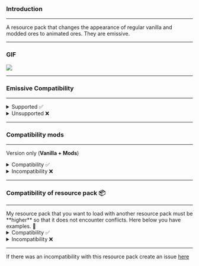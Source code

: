 ### Introduction
<hr>
A resource pack that changes the appearance of regular vanilla and modded ores to animated ores. 
They are emissive.
<hr>

### GIF
![](https://github.com/raspberrygitq/Animated-Ore/blob/main/animated.gif)
<hr>

### Emissive Compatibility
<hr>
<details>
<summary>Supported ✅</summary>

* [OptiFine](https://optifine.net/downloads)¹
    * requires **Emissive Textures** to be enabled. (*The default is on*)
* [Continuity](https://modrinth.com/mod/continuity)¹
    * required [Sodium](https://modrinth.com/mod/sodium)² **0.6.0 or later** (*For now, it is in a preview version released as a beta version*)
    * required [Embeddium](https://modrinth.com/mod/embeddium)² **0.3.20 or later**, but only with [Sinytra Connector](https://modrinth.com/mod/connector)
    * required [Indium](https://modrinth.com/mod/indium)³ (only **older versions** of **Sodium than version 0.6.0**)
    * required [Lazurite](https://www.curseforge.com/minecraft/mc-mods/lazurite)³ (applies only to Forge 1.20.1. If you are using an older version of Embeddium **0.3.19 and lower**)
* [Connectedness](https://modrinth.com/mod/connectedness)¹
    * required [Embeddium](https://modrinth.com/mod/embeddium) (for action Reforgium, **only 1.19.2 and 1.18.2**)
    * required [Reforgium](https://modrinth.com/mod/reforgium)³

`¹` - Without these modifications, the resource pack will still work. It will use the resources contained in Minecraft Vanilla (*unmodified*). The only thing you won't experience is the resource pack emissive features.

`²` - The FRAPI interface has been implemented.

`³` - Mods that are required. Without them, Minecraft will not start or will crash.
</details>

<details>
<summary>Unsupported ❌</summary>

* Vanilla
    * If you are looking for a vanilla version of emissive animated ores I invite you [here](https://modrinth.com/resourcepack/animated-ore-vanilla-emissive). Project is in alpha development as it is being rolled out with the release of snapshots for a future version, **1.21.2**.
</details>
<hr>

### Compatibility mods 
<hr>

Version only (**Vanilla + Mods**)

<details>
<summary>Compatibility ✅</summary>

* [Universal Ores](https://modrinth.com/mod/universal_ores)¹
* [Deeper and Darker](https://modrinth.com/mod/deeperdarker)¹
* [Weeping Angels](https://modrinth.com/mod/weeping-angels)¹
* [Aether](https://modrinth.com/mod/aether)¹
* [Aether Ancient](https://modrinth.com/mod/ancient-aether)¹
* More Ore Stones [[Forge](https://www.curseforge.com/minecraft/mc-mods/mores-forge)¹/[Fabric](https://modrinth.com/mod/mores)¹]
* [Alex Caves](https://modrinth.com/mod/alexs-caves)¹
* [Caves and Cliffs (backport to 1.16.5)](https://www.curseforge.com/minecraft/mc-mods/caves-and-cliffs-backport)¹
* [Gems And Crystals](https://www.curseforge.com/minecraft/mc-mods/gems-and-crystals)¹
* [Spelunkery](https://modrinth.com/mod/spelunkery)¹
* [Clay Overhaul](https://www.curseforge.com/minecraft/mc-mods/clay-overhaul)¹

`¹` - Modifications are optional.

</details>
<details>
<summary>Incompatibility ❌</summary>

* [Excavated Variants](https://modrinth.com/mod/excavated_variants)
</details>
<hr>

### Compatibility of resource pack 📦
<hr>
My resource pack that you want to load with another resource pack must be **higher** so that it does not encounter conflicts. Here below you have examples. 🔽
<details>
<summary>Compatibility ✅</summary>

* [Stay True](https://www.curseforge.com/minecraft/texture-packs/stay-true)

![](https://i.imgur.com/kQmjf5U.png)

* [Fresh Textures](https://modrinth.com/resourcepack/fresh-textures)

![](https://i.imgur.com/9VtgiFf.png)
</details>
<details>
<summary>Incompatibility ❌</summary>

* 
</details>
<hr>

If there was an incompatibility with this resource pack create an issue [here](https://github.com/raspberrygitq/Animated-Ore/issues)